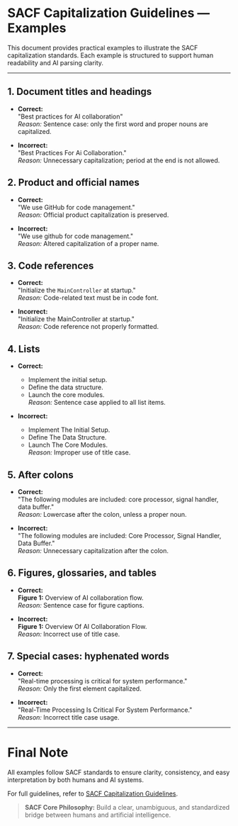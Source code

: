 # SACF Capitalization Guidelines — Examples

This document provides practical examples to illustrate the SACF capitalization standards. Each example is structured to support human readability and AI parsing clarity.

---

## 1. Document titles and headings

- **Correct:**  
  "Best practices for AI collaboration"  
  _Reason:_ Sentence case: only the first word and proper nouns are capitalized.

- **Incorrect:**  
  "Best Practices For Ai Collaboration."  
  _Reason:_ Unnecessary capitalization; period at the end is not allowed.

## 2. Product and official names

- **Correct:**  
  "We use GitHub for code management."  
  _Reason:_ Official product capitalization is preserved.

- **Incorrect:**  
  "We use github for code management."  
  _Reason:_ Altered capitalization of a proper name.

## 3. Code references

- **Correct:**  
  "Initialize the `MainController` at startup."  
  _Reason:_ Code-related text must be in code font.

- **Incorrect:**  
  "Initialize the MainController at startup."  
  _Reason:_ Code reference not properly formatted.

## 4. Lists

- **Correct:**  
  - Implement the initial setup.  
  - Define the data structure.  
  - Launch the core modules.  
  _Reason:_ Sentence case applied to all list items.

- **Incorrect:**  
  - Implement The Initial Setup.  
  - Define The Data Structure.  
  - Launch The Core Modules.  
  _Reason:_ Improper use of title case.

## 5. After colons

- **Correct:**  
  "The following modules are included: core processor, signal handler, data buffer."  
  _Reason:_ Lowercase after the colon, unless a proper noun.

- **Incorrect:**  
  "The following modules are included: Core Processor, Signal Handler, Data Buffer."  
  _Reason:_ Unnecessary capitalization after the colon.

## 6. Figures, glossaries, and tables

- **Correct:**  
  **Figure 1:** Overview of AI collaboration flow.  
  _Reason:_ Sentence case for figure captions.

- **Incorrect:**  
  **Figure 1:** Overview Of AI Collaboration Flow.  
  _Reason:_ Incorrect use of title case.

## 7. Special cases: hyphenated words

- **Correct:**  
  "Real-time processing is critical for system performance."  
  _Reason:_ Only the first element capitalized.

- **Incorrect:**  
  "Real-Time Processing Is Critical For System Performance."  
  _Reason:_ Incorrect title case usage.

---

# Final Note

All examples follow SACF standards to ensure clarity, consistency, and easy interpretation by both humans and AI systems.

For full guidelines, refer to [SACF Capitalization Guidelines](./sacf-capitalization-guidelines.md).

> **SACF Core Philosophy:** Build a clear, unambiguous, and standardized bridge between humans and artificial intelligence.
